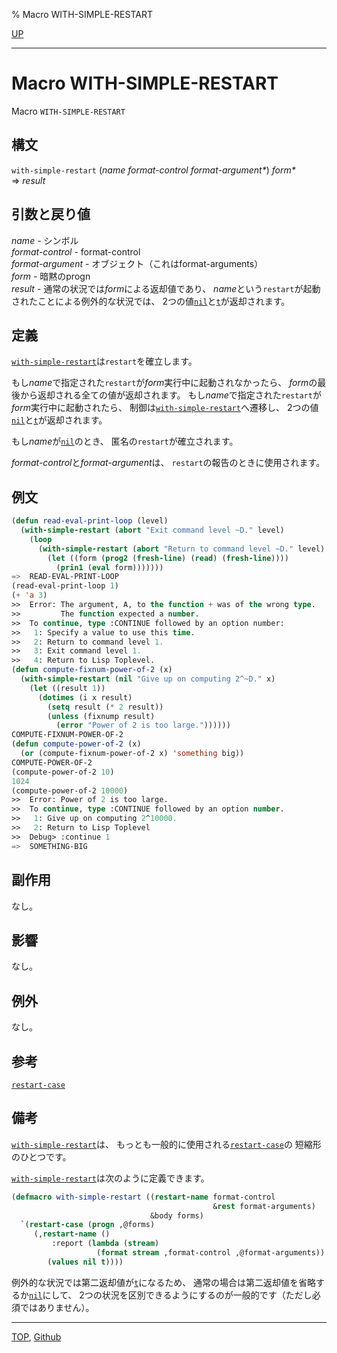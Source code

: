 % Macro WITH-SIMPLE-RESTART

[UP](9.2.html)  

---

# Macro **WITH-SIMPLE-RESTART**


Macro `WITH-SIMPLE-RESTART`


## 構文

`with-simple-restart` (*name* *format-control* *format-argument\**) *form\**  
=> *result*


## 引数と戻り値

*name* - シンボル  
*format-control* - format-control  
*format-argument* - オブジェクト（これはformat-arguments）  
*form* - 暗黙のprogn  
*result* - 通常の状況では*form*による返却値であり、
*name*という`restart`が起動されたことによる例外的な状況では、
2つの値[`nil`](5.3.nil-variable.html)と[`t`](5.3.t-variable.html)が返却されます。


## 定義

[`with-simple-restart`](9.2.with-simple-restart.html)は`restart`を確立します。

もし*name*で指定された`restart`が*form*実行中に起動されなかったら、
*form*の最後から返却される全ての値が返却されます。
もし*name*で指定された`restart`が*form*実行中に起動されたら、
制御は[`with-simple-restart`](9.2.with-simple-restart.html)へ遷移し、
2つの値[`nil`](5.3.nil-variable.html)と[`t`](5.3.t-variable.html)が返却されます。

もし*name*が[`nil`](5.3.nil-variable.html)のとき、
匿名の`restart`が確立されます。

*format-control*と*format-argument*は、
`restart`の報告のときに使用されます。


## 例文

```lisp
(defun read-eval-print-loop (level)
  (with-simple-restart (abort "Exit command level ~D." level)
    (loop
      (with-simple-restart (abort "Return to command level ~D." level)
        (let ((form (prog2 (fresh-line) (read) (fresh-line))))
          (prin1 (eval form)))))))
=>  READ-EVAL-PRINT-LOOP
(read-eval-print-loop 1)
(+ 'a 3)
>>  Error: The argument, A, to the function + was of the wrong type.
>>         The function expected a number.
>>  To continue, type :CONTINUE followed by an option number:
>>   1: Specify a value to use this time.
>>   2: Return to command level 1.
>>   3: Exit command level 1.
>>   4: Return to Lisp Toplevel.
(defun compute-fixnum-power-of-2 (x)
  (with-simple-restart (nil "Give up on computing 2^~D." x)
    (let ((result 1))
      (dotimes (i x result)
        (setq result (* 2 result))
        (unless (fixnump result)
          (error "Power of 2 is too large."))))))
COMPUTE-FIXNUM-POWER-OF-2
(defun compute-power-of-2 (x)
  (or (compute-fixnum-power-of-2 x) 'something big))
COMPUTE-POWER-OF-2
(compute-power-of-2 10)
1024
(compute-power-of-2 10000)
>>  Error: Power of 2 is too large.
>>  To continue, type :CONTINUE followed by an option number.
>>   1: Give up on computing 2^10000.
>>   2: Return to Lisp Toplevel
>>  Debug> :continue 1
=>  SOMETHING-BIG
```


## 副作用

なし。


## 影響

なし。


## 例外

なし。


## 参考

[`restart-case`](9.2.restart-case.html)


## 備考

[`with-simple-restart`](9.2.with-simple-restart.html)は、
もっとも一般的に使用される[`restart-case`](9.2.restart-case.html)の
短縮形のひとつです。

[`with-simple-restart`](9.2.with-simple-restart.html)は次のように定義できます。

```lisp
(defmacro with-simple-restart ((restart-name format-control
                                             &rest format-arguments)
                               &body forms)
  `(restart-case (progn ,@forms)
     (,restart-name ()
         :report (lambda (stream)
                   (format stream ,format-control ,@format-arguments))
        (values nil t))))
```

例外的な状況では第二返却値が[`t`](5.3.t-variable.html)になるため、
通常の場合は第二返却値を省略するか[`nil`](5.3.nil-variable.html)にして、
2つの状況を区別できるようにするのが一般的です（ただし必須ではありません）。


---
[TOP](index.html),  [Github](https://github.com/nptcl/npt-japanese)


